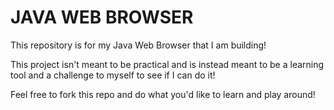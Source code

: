 # JAVA WEB BROWSER
This repository is for my Java Web Browser that I am building!

This project isn't meant to be practical and is instead meant to be a learning tool and a challenge to myself to see if I can do it!

Feel free to fork this repo and do what you'd like to learn and play around!